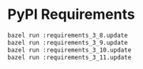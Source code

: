 # PyPI Requirements

```bash
bazel run :requirements_3_8.update
bazel run :requirements_3_9.update
bazel run :requirements_3_10.update
bazel run :requirements_3_11.update
```
